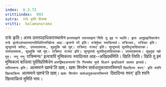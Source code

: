 ```yaml
---
index:  6.3.72
vrittiindex:  993
sutra:  रात्रेः कृति विभाषा
vritti:  balamanorama 
---
```


रात्रेः कृति। अस्य उत्तरपदाधिकारस्थत्वेन `प्रत्ययग्रहणे तदन्तग्रहण'मिति तु इह न भवति। कृतः धातुप्रकृतिकत्वेन रात्रेः कृतोऽसंभवात्तदन्तविधिरित्यभिप्रेत्य आह--कृदन्ते परे इति। रात्रेर्मुम्वा स्यादित्यर्थः। रात्रिञ्चरः, रात्रिचर इति। सुप्युपपदे चरेष्टः, उपपदसमासः, सुब्लुकि पक्षे मुम्। रात्रिमटः रात्र्यट इति। सुप्युपपदे मूलविभुजादित्वात्कः। उपपदसमासः, सुब्लुकि पक्षे मुम्। रात्रिमटः रात्र्यट इति। सुप्युपपदे मूलविभुजादित्वात्कः। उपपदसमासः। सुब्लुक् पक्षे मुम्। ननु ननु `रात्रिम्मन्यः' इत्यत्रापि मुम्विकल्पः स्यादित्यत आह--अखिदर्थमिति। खिति त्विति। खिति तु इमं मुम्विकल्पं बाधित्वा पूर्वविप्रतिषेधेन `अरुर्द्विषदजन्तस्ये'ति नित्यमेव मुमो विधानं कृदधिकारे वक्ष्यत इत्यर्थः। रातिरम्मन्य इति। `आत्ममाने खश्चे'ति खश्। खशः शित्त्वेन सार्वधातुकत्वात्तस्मिन्परे `दिवादिभ्यः श्यन्' इति श्यनि खित्त्वान्नित्य `आत्ममाने खश्चे'ति खश्। `खशः शित्त्वेन सार्वधातुकत्वात्तस्मिन्परे `दिवादिभ्यः श्यन्' इति श्यनि खित्त्वान्नित्यं मुमिति भावः।

